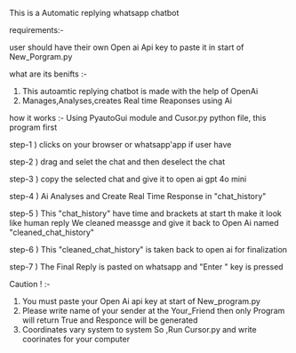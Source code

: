 This is a Automatic replying whatsapp chatbot 

requirements:-

user should have their own Open ai Api key to paste it in start of New_Porgram.py

what are its benifts :-
1) This autoamtic replying chatbot is made with the help of OpenAi 
2) Manages,Analyses,creates Real time Reaponses using Ai 
 

how it works :- 
Using PyautoGui module and Cusor.py python file, this program first

step-1 ) clicks on your browser or whatsapp'app if user have 

step-2 ) drag and selet the chat and then deselect the chat

step-3 ) copy the selected chat and give it to open ai gpt 4o mini

step-4 ) Ai Analyses and Create Real Time Response in "chat_history"

step-5 ) This "chat_history" have time and brackets at start th make it look like human reply We cleaned meassge and give it back to Open Ai named "cleaned_chat_history" 

step-6 ) This "cleaned_chat_history" is taken back to open ai for finalization 

step-7 ) The Final Reply is pasted on whatsapp and "Enter " key is pressed 



Caution ! :- 
1) You must paste your Open Ai api key at start of New_program.py
3) Please write name of your sender at the Your_Friend then only Program will return True and Responce will be generated
4) Coordinates vary system to system So ,Run Cursor.py and write coorinates for your computer  
